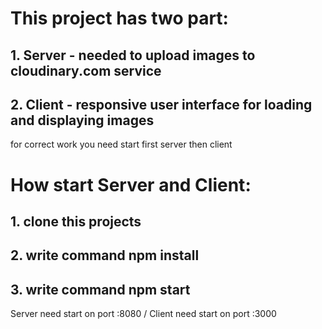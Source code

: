 # This project has two part:
## 1. Server - needed to upload images to cloudinary.com service
## 2. Client - responsive user interface for loading and displaying images

for correct work you need start first server then client

# How start Server and Client:

## 1. clone this projects
## 2. write command npm install
## 3. write command npm start

Server need start on port :8080 / Client need start on port :3000
